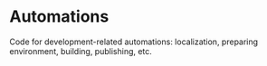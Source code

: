 # Automations

Code for development-related automations: localization, preparing environment, building, publishing, etc.
